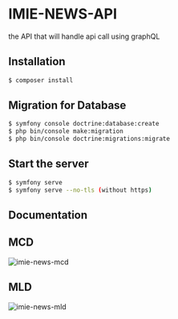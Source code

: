 # IMIE-NEWS-API
the API that will handle api call using graphQL

## Installation
```bash
$ composer install
```
## Migration for Database
```bash
$ symfony console doctrine:database:create
$ php bin/console make:migration
$ php bin/console doctrine:migrations:migrate
```

## Start the server
```bash
$ symfony serve
$ symfony serve --no-tls (without https)
```

## Documentation


## MCD

![imie-news-mcd](https://user-images.githubusercontent.com/67472505/191960276-334793db-c585-4d4c-9bff-0291f34ca633.png)


## MLD

![imie-news-mld](https://user-images.githubusercontent.com/67472505/191960309-7ee07afe-9348-4eda-aa28-59df2bc4a4fe.png)
